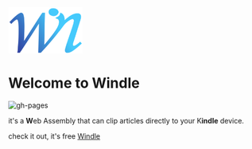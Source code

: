 <img src="https://raw.githubusercontent.com/nor0x/Windle/master/wwwroot/img/logo.svg" width="150">

# Welcome to Windle
![gh-pages](https://github.com/nor0x/Windle/workflows/gh-pages/badge.svg)


it's a **W**eb Assembly that can clip articles directly to your K**indle** device.


check it out, it's free [Windle](https://nor0x.github.io/Windle/)
